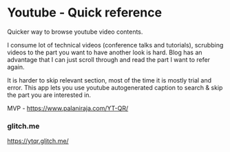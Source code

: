 # Youtube - Quick reference


Quicker way to browse youtube video contents. 

I consume lot of technical videos (conference talks and tutorials), scrubbing videos to the part you want to have another look is hard. Blog has an advantage that I can just scroll through and read the part I want to refer again. 

It is harder to skip relevant section, most of the time it is mostly trial and error. This app lets you use youtube autogenerated caption to search & skip the part you are interested in.


MVP - https://www.palaniraja.com/YT-QR/



### glitch.me

https://ytqr.glitch.me/